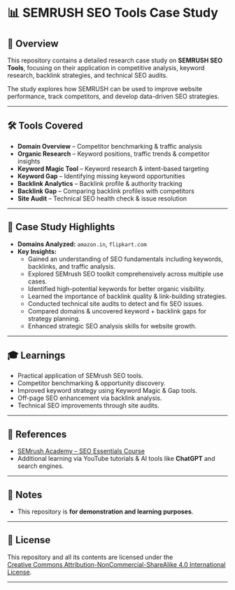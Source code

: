 # 📊 SEMRUSH SEO Tools Case Study  

## 📌 Overview  
This repository contains a detailed research case study on **SEMRUSH SEO Tools**, focusing on their application in competitive analysis, keyword research, backlink strategies, and technical SEO audits.  

The study explores how SEMRUSH can be used to improve website performance, track competitors, and develop data-driven SEO strategies.  

---

## 🛠️ Tools Covered  
- **Domain Overview** – Competitor benchmarking & traffic analysis  
- **Organic Research** – Keyword positions, traffic trends & competitor insights  
- **Keyword Magic Tool** – Keyword research & intent-based targeting  
- **Keyword Gap** – Identifying missing keyword opportunities  
- **Backlink Analytics** – Backlink profile & authority tracking  
- **Backlink Gap** – Comparing backlink profiles with competitors  
- **Site Audit** – Technical SEO health check & issue resolution  

---

## 📑 Case Study Highlights  
- **Domains Analyzed:** `amazon.in`, `flipkart.com`  
- **Key Insights:**  
  - Gained an understanding of SEO fundamentals including keywords, backlinks, and traffic analysis.  
  - Explored SEMrush SEO toolkit comprehensively across multiple use cases.  
  - Identified high-potential keywords for better organic visibility.  
  - Learned the importance of backlink quality & link-building strategies.  
  - Conducted technical site audits to detect and fix SEO issues.  
  - Compared domains & uncovered keyword + backlink gaps for strategy planning.  
  - Enhanced strategic SEO analysis skills for website growth.  

---

## 🎓 Learnings  
- Practical application of SEMrush SEO tools.  
- Competitor benchmarking & opportunity discovery.  
- Improved keyword strategy using Keyword Magic & Gap tools.  
- Off-page SEO enhancement via backlink analysis.  
- Technical SEO improvements through site audits.  

---

## 🔗 References  
- [SEMrush Academy – SEO Essentials Course](https://www.semrush.com/academy/courses/seo-essentials-with-semrush/)  
- Additional learning via YouTube tutorials & AI tools like **ChatGPT** and search engines.  

---

## 📌 Notes  
- This repository is **for demonstration and learning purposes**.  

---

## 📜 License  
This repository and all its contents are licensed under the  
[Creative Commons Attribution-NonCommercial-ShareAlike 4.0 International License](https://creativecommons.org/licenses/by-nc-sa/4.0/).  

---

